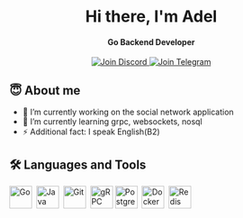 <div align="center">
  <h1>Hi there, I'm Adel</h1>
  
  <h4>Go Backend Developer</h4>

  <a href="https://discord.gg/adell7343">
    <img src="https://img.shields.io/badge/Join%20Discord-7289DA?style=for-the-badge&logo=discord&logoColor=white" alt="Join Discord"/>
  </a>
  <a href="https://t.me/ad3lyar">
    <img src="https://img.shields.io/badge/Join%20Telegram-0088cc?style=for-the-badge&logo=telegram&logoColor=white" alt="Join Telegram"/>
  </a>
</div>

## 😇 About me
- 🔭 I’m currently working on the social network application<br>
- 🌱 I’m currently learning grpc, websockets, nosql <br>
- ⚡ Additional fact: I speak English(B2) <br>

## 🛠️ Languages and Tools

<img src="https://cdn.jsdelivr.net/gh/devicons/devicon/icons/go/go-original.svg" title="Go" width="40" height="40"/>&nbsp;
<img src="https://cdn.jsdelivr.net/gh/devicons/devicon/icons/java/java-original.svg" title="Java" width="40" height="40"/>&nbsp;
<img src="https://cdn.jsdelivr.net/gh/devicons/devicon/icons/git/git-original.svg" title="Git" width="40" height="40"/>&nbsp;
<img src="https://cdn.jsdelivr.net/gh/devicons/devicon/icons/grpc/grpc-original.svg" title="gRPC" width="40" height="40"/>
<img src="https://cdn.jsdelivr.net/gh/devicons/devicon/icons/postgresql/postgresql-original.svg" title="PostgreSQL" width="40" height="40"/>&nbsp;
<img src="https://cdn.jsdelivr.net/gh/devicons/devicon/icons/docker/docker-original.svg" title="Docker" width="40" height="40"/>&nbsp;
<img src="https://cdn.jsdelivr.net/gh/devicons/devicon/icons/redis/redis-original.svg" title="Redis" width="40" height="40"/>&nbsp;

